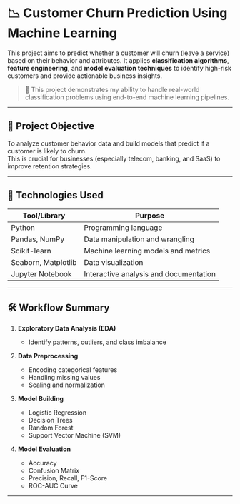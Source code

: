 # 📉 Customer Churn Prediction Using Machine Learning

This project aims to predict whether a customer will churn (leave a service) based on their behavior and attributes. It applies **classification algorithms**, **feature engineering**, and **model evaluation techniques** to identify high-risk customers and provide actionable business insights.

> 📌 This project demonstrates my ability to handle real-world classification problems using end-to-end machine learning pipelines.

---

## 🎯 Project Objective

To analyze customer behavior data and build models that predict if a customer is likely to churn.  
This is crucial for businesses (especially telecom, banking, and SaaS) to improve retention strategies.

---

## 🧠 Technologies Used

| Tool/Library      | Purpose                               |
|-------------------|----------------------------------------|
| Python            | Programming language                   |
| Pandas, NumPy     | Data manipulation and wrangling        |
| Scikit-learn      | Machine learning models and metrics    |
| Seaborn, Matplotlib | Data visualization                   |
| Jupyter Notebook  | Interactive analysis and documentation |

---

## 🛠️ Workflow Summary

1. **Exploratory Data Analysis (EDA)**  
   - Identify patterns, outliers, and class imbalance

2. **Data Preprocessing**  
   - Encoding categorical features  
   - Handling missing values  
   - Scaling and normalization

3. **Model Building**  
   - Logistic Regression  
   - Decision Trees  
   - Random Forest  
   - Support Vector Machine (SVM)

4. **Model Evaluation**  
   - Accuracy  
   - Confusion Matrix  
   - Precision, Recall, F1-Score  
   - ROC-AUC Curve

---

